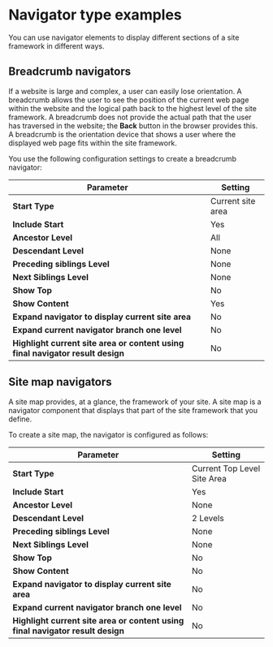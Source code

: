 # Navigator type examples



You can use navigator elements to display different sections of a site framework in different ways.

## Breadcrumb navigators

If a website is large and complex, a user can easily lose orientation. A breadcrumb allows the user to see the position of the current web page within the website and the logical path back to the highest level of the site framework. A breadcrumb does not provide the actual path that the user has traversed in the website; the **Back** button in the browser provides this. A breadcrumb is the orientation device that shows a user where the displayed web page fits within the site framework.

You use the following configuration settings to create a breadcrumb navigator:

|Parameter|Setting|
|---------|-------|
|**Start Type**|Current site area|
|**Include Start**|Yes|
|**Ancestor Level**|All|
|**Descendant Level**|None|
|**Preceding siblings Level**|None|
|**Next Siblings Level**|None|
|**Show Top**|No|
|**Show Content**|Yes|
|**Expand navigator to display current site area**|No|
|**Expand current navigator branch one level**|No|
|**Highlight current site area or content using final navigator result design**|No|

## Site map navigators

A site map provides, at a glance, the framework of your site. A site map is a navigator component that displays that part of the site framework that you define.

To create a site map, the navigator is configured as follows:

|Parameter|Setting|
|---------|-------|
|**Start Type**|Current Top Level Site Area|
|**Include Start**|Yes|
|**Ancestor Level**|None|
|**Descendant Level**|2 Levels|
|**Preceding siblings Level**|None|
|**Next Siblings Level**|None|
|**Show Top**|No|
|**Show Content**|No|
|**Expand navigator to display current site area**|No|
|**Expand current navigator branch one level**|No|
|**Highlight current site area or content using final navigator result design**|No|

